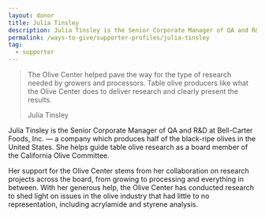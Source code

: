 ```yaml
---
layout: donor
title: Julia Tinsley
description: Julia Tinsley is the Senior Corporate Manager of QA and R&D at Bell-Carter Foods, Inc. — a company which produces half of the black-ripe olives in the United States.
permalink: /ways-to-give/supporter-profiles/julia-tinsley
tag:
  - supporter
---
```


<blockquote class="blockquote">
  <p>The Olive Center helped pave the way for the type of research needed by growers and processors. Table olive producers like what the Olive Center does to deliver research and clearly present the results.</p>
  <footer class="blockquote-footer">Julia Tinsley</footer>
</blockquote>

Julia Tinsley is the Senior Corporate Manager of QA and R&D at Bell-Carter Foods, Inc. — a company which produces half of the black-ripe olives in the United States. She helps guide table olive research as a board member of the California Olive Committee. 

Her support for the Olive Center stems from her collaboration on research projects across the board, from growing to processing and everything in between. With her generous help, the Olive Center has conducted research to shed light on issues in the olive industry that had little to no representation, including acrylamide and styrene analysis. 